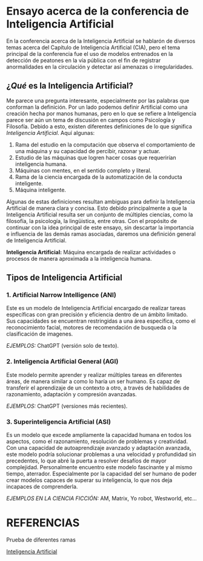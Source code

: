 # Ensayo acerca de la conferencia de Inteligencia Artificial 
 En la conferencia acerca de la Inteligencia Artificial se hablarón de diversos temas acerca del Capítulo de Inteligencia Artificial (CIA), pero el tema principal de la conferencia fue el uso de modelos entrenados en la detección de peatones en la vía pública con el fin de registrar anormalidades en la circulación y detectar así amenazas o irregularidades. 

 ## ¿***Qué*** es la Inteligencia Artificial?
 Me parece una pregunta interesante, especialmente por las palabras que conforman la definición. Por un lado podemos definir Artificial como una creación hecha por manos humanas, pero en lo que se refiere a Inteligencia parece ser aún un tema de discusión en campos como Psicología y Filosofía. 
 Debido a esto, existen diferentes definiciones de lo que significa *Inteligencia Artificial*. Aquí algunas: 

 1. Rama del estudio en la computación que observa el comportamiento de una máquina y su capacidad de percibir, razonar y actuar. 
 2. Estudio de las máquinas que logren hacer cosas que requerirían inteligencia humana. 
 3. Máquinas con mentes, en el sentido completo y literal. 
 4. Rama de la ciencia encargada de la automatización de la conducta inteligente. 
 5. Máquina inteligente. 

 Algunas de estas definiciones resultan ambiguas para definir la Inteligencia Artificial de manera clara y concisa. Esto debido principalmente a que la Inteligencia Artificial resulta ser un conjunto de múltiples ciencias, como la filosofía, la psicología, la lingüistica, entre otras. 
 Con el propósito de continuar con la idea principal de este ensayo, sin descartar la importancia e influencia de las demás ramas asociadas, daremos una definición general de Inteligencia Artificial. 

 **Inteligencia Artificial:** Máquina encargada de realizar actividades o procesos de manera aproximada a la inteligencia humana. 

 ## Tipos de Inteligencia Artificial

 ### 1. Artificial Narrow Intelligence (ANI)
 Este es un modelo de Inteligencia Artificial encargado de realizar tareas específicas con gran precisión y eficiencia dentro de un ámbito limitado. Sus capacidades se encuentran restringidas a una área específica, como el reconocimiento facial, motores de recomendación de busqueda o la clasificación de imagenes. 

*EJEMPLOS:* ChatGPT (versión solo de texto).  
 ### 2. Inteligencia Artificial General (AGI)
 Este modelo permite aprender y realizar múltiples tareas en diferentes áreas, de manera similar a como lo haría un ser humano. Es capaz de transferir el aprendizaje de un contexto a otro, a través de habilidades de razonamiento, adaptación y compresión avanzadas. 

 *EJEMPLOS:* ChatGPT (versiones más recientes). 
 ### 3. Superinteligencia Artificial (ASI)
 Es un modelo que excede ampliamente la capacidad humana en todos los aspectos, como el razonamiento, resolución de problemas y creatividad. Con una capacidad de autoaprendizaje avanzado y adaptación avanzada, este modelo podría solucionar problemas a una velocidad y profundidad sin precedentes, lo que abré la puerta a resolver desafíos de mayor complejidad. 
 Personalmente encuentro este modelo fascinante y al mismo tiempo, aterrador. Especialmente por la capacidad del ser humano de poder crear modelos capaces de superar su inteligencia, lo que nos deja incapaces de comprenderla. 
 
 *EJEMPLOS EN LA CIENCIA FICCIÓN:* AM, Matrix, Yo robot, Westworld, etc...  


 # REFERENCIAS
 Prueba de diferentes ramas

 [Inteligencia Artificial](https://rephip.unr.edu.ar/server/api/core/bitstreams/bb5e5b0c-01b6-482c-a3a4-a469f994c92b/content)


